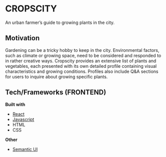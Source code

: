 # CROPSCITY
An urban farmer’s guide to growing plants in the city.

## Motivation
Gardening can be a tricky hobby to keep in the city. Environmental factors, such as climate or growing space, need to be considered and responded to in rather creative ways. Cropscity provides an extensive list of plants and vegetables, each presented with its own detailed profile containing visual characteristics and growing conditions. Profiles also include Q&A sections for users to inquire about growing specific plants.

## Tech/Frameworks (FRONTEND)
<b>Built with</b>
- [React](https://reactjs.org/)
- [Javascript](https://www.javascript.com/)
- HTML
- CSS

<b>Other</b>
- [Semantic UI](https://semantic-ui.com/)
